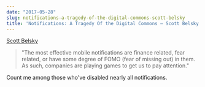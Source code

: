 ```yaml
---
date: "2017-05-28"
slug: notifications-a-tragedy-of-the-digital-commons-scott-belsky
title: 'Notifications: A Tragedy Of the Digital Commons – Scott Belsky'
---
```


[Scott Belsky][1]

> "The most effective mobile notifications are finance related, fear related, or have some degree of FOMO (fear of missing out) in them. As such, companies are playing games to get us to pay attention."

Count me among those who've disabled nearly all notifications.

 [1]: https://medium.com/@scottbelsky/notifications-a-tragedy-of-the-digital-commons-4a4d5eef2bc8
